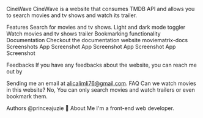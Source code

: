 CineWave
CineWave is a website that consumes TMDB API and allows you to search movies and tv shows and watch its trailer.

Features
Search for movies and tv shows.
Light and dark mode toggler
Watch movies and tv shows trailer
Bookmarking functionality
Documentation
Checkout the documentation website moviematrix-docs
Screenshots
App Screenshot App Screenshot App Screenshot App Screenshot

Feedbacks
If you have any feedbacks about the website, you can reach me out by

Sending me an email at alicalimli76@gmail.com.
FAQ
Can we watch movies in this website?
No, You can only search movies and watch trailers or even bookmark them.

Authors
@princeajuzie
🚀 About Me
I'm a front-end web developer.